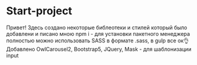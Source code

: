 # Start-project
Привет! Здесь создано некоторые библеотеки и стилей который было добавлени и писано мною
npm i - для установки пакетного менеджера полностью
можно использовать SASS в формате .sass, в gulp все ок👌
Добавлено OwlCarousel2, Bootstrap5, JQuery, Mask - для шаблонизации input
